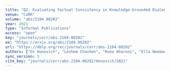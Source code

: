 ```yaml
---
title: "Q2: Evaluating Factual Consistency in Knowledge-Grounded Dialogues via Question Generation and Question Answering."
venue: "CoRR"
volume: "abs/2104.08202"
year: 2021
type: "Informal Publications"
access: "open"
key: "journals/corr/abs-2104-08202"
ee: "https://arxiv.org/abs/2104.08202"
url: "https://dblp.org/rec/journals/corr/abs-2104-08202"
authors: ["Or Honovich", "Leshem Choshen", "Roee Aharoni", "Ella Neeman", "Idan Szpektor", "Omri Abend"]
sync_version: 3
cite_key: "journals/corr/abs-2104-08202/Honovich/2021"
---
```

